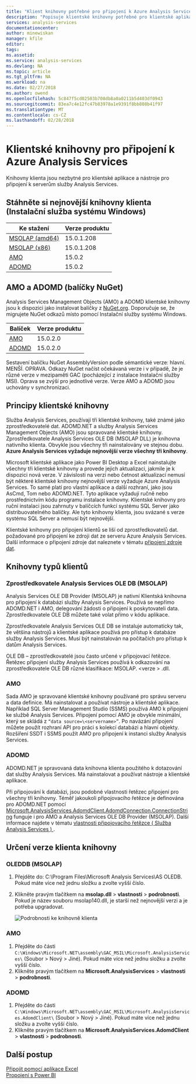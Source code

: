 ```yaml
---
title: "Klient knihovny potřebné pro připojení k Azure Analysis Services | Microsoft Docs"
description: "Popisuje klientské knihovny potřebné pro klientské aplikace a nástroje pro připojení služby Azure Analysis Services"
services: analysis-services
documentationcenter: 
author: minewiskan
manager: kfile
editor: 
tags: 
ms.assetid: 
ms.service: analysis-services
ms.devlang: NA
ms.topic: article
ms.tgt_pltfrm: NA
ms.workload: na
ms.date: 02/27/2018
ms.author: owend
ms.openlocfilehash: 5c847f5cd02503b708db8a0a0211b5d403df0943
ms.sourcegitcommit: 83ea7c4e12fc47b83978a1e9391f8bb808b41f97
ms.translationtype: MT
ms.contentlocale: cs-CZ
ms.lasthandoff: 02/28/2018
---
```

# <a name="client-libraries-for-connecting-to-azure-analysis-services"></a>Klientské knihovny pro připojení k Azure Analysis Services

Knihovny klienta jsou nezbytné pro klientské aplikace a nástroje pro připojení k serverům služby Analysis Services. 

## <a name="download-the-latest-client-libraries-windows-installer"></a>Stáhněte si nejnovější knihovny klienta (Instalační služba systému Windows)  

|Ke stažení  |Verze produktu  | 
|---------|---------|
|[MSOLAP (amd64)](https://go.microsoft.com/fwlink/?linkid=829576)    |    15.0.1.208      |
|[MSOLAP (x86)](https://go.microsoft.com/fwlink/?linkid=829575)     |    15.0.1.208      |
|[AMO](https://go.microsoft.com/fwlink/?linkid=829578)     |   15.0.2     |
|[ADOMD](https://go.microsoft.com/fwlink/?linkid=829577)     |    15.0.2     |

## <a name="amo-and-adomd-nuget-packages"></a>AMO a ADOMD (balíčky NuGet)

Analysis Services Management Objects (AMO) a ADOMD klientské knihovny jsou k dispozici jako instalovat balíčky z [NuGet.org](https://www.nuget.org/). Doporučuje se, že migrujete NuGet odkazů místo pomocí Instalační služby systému Windows. 

|Balíček  | Verze produktu  | 
|---------|---------|
|[AMO](https://www.nuget.org/packages/Microsoft.AnalysisServices.retail.amd64/)    |    15.0.2.0      |
|[ADOMD](https://www.nuget.org/packages/Microsoft.AnalysisServices.AdomdClient.retail.amd64/)     |   15.0.2.0      |

Sestavení balíčku NuGet AssemblyVersion podle sémantické verze: hlavní. MENŠÍ. OPRAVA. Odkazy NuGet načíst očekávaná verze i v případě, že je různé verze v mezipaměti GAC (pocházející z instalace Instalační služby MSI). Oprava se zvýší pro jednotlivé verze. Verze AMO a ADOMD jsou uchovány v synchronizaci.

## <a name="understanding-client-libraries"></a>Principy klientské knihovny

Služba Analysis Services, používají tři klientské knihovny, také známé jako zprostředkovatelé dat. ADOMD.NET a služby Analysis Services Management Objects (AMO) jsou spravované klientské knihovny. Zprostředkovatele Analysis Services OLE DB (MSOLAP DLL) je knihovna nativního klienta. Obvykle jsou všechny tři nainstalovány ve stejnou dobu. **Azure Analysis Services vyžaduje nejnovější verze všechny tři knihovny**. 

Microsoft klientské aplikace jako Power BI Desktop a Excel nainstalujte všechny tři klientské knihovny a provede jejich aktualizaci, jakmile je k dispozici nová verze. V závislosti na verzi nebo četnost aktualizací nemusí být některé klientské knihovny nejnovější verze vyžaduje Azure Analysis Services. To samé platí pro vlastní aplikace a další rozhraní, jako jsou AsCmd, Tom nebo ADOMD.NET. Tyto aplikace vyžadují ručně nebo prostřednictvím kódu programu instalace knihovny. Klientské knihovny pro ruční instalaci jsou zahrnuty v balíčcích funkcí systému SQL Server jako distribuovatelného balíčky. Ale tyto knihovny klienta, jsou svázané s verze systému SQL Server a nemusí být nejnovější.  

Klientské knihovny pro připojení klientů se liší od zprostředkovatelů dat. požadované pro připojení ke zdroji dat ze serveru Azure Analysis Services. Další informace o připojení zdroje dat naleznete v tématu [připojení zdroje dat](analysis-services-datasource.md).

## <a name="client-library-types"></a>Knihovny typů klientů

### <a name="analysis-services-ole-db-provider-msolap"></a>Zprostředkovatele Analysis Services OLE DB (MSOLAP) 

 Analysis Services OLE DB Provider (MSOLAP) je nativní Klientská knihovna pro připojení k databázi služby Analysis Services. Používá se nepřímo ADOMD.NET i AMO, delegování žádosti o připojení k poskytovateli data. Zprostředkovatele OLE DB můžete také volat přímo v kódu aplikace.  
  
 Zprostředkovatele Analysis Services OLE DB se instaluje automaticky tak, že většina nástrojů a klientské aplikace používá pro přístup k databáze služby Analysis Services. Musí být nainstalován na počítačích pro přístup k datům Analysis Services.  
  
 OLE DB – zprostředkovatelé jsou často určené v připojovací řetězce. Řetězec připojení služby Analysis Services používá k odkazování na zprostředkovatele OLE DB různé klasifikace: MSOLAP. \<verze > .dll.

### <a name="amo"></a>AMO  

 Sada AMO je spravované klientské knihovny používané pro správu serveru a data definice. Má nainstalovat a používat nástroje a klientské aplikace. Například SQL Server Management Studio (SSMS) používá AMO k připojení ke službě Analysis Services. Připojení pomocí AMO je obvykle minimální, který se skládá z `“data source=\<servername>”`. Po navázání připojení můžete použít rozhraní API pro práci s kolekcí databázi a hlavní objekty. Rozšíření SSDT i SSMS použít AMO pro připojení k instanci služby Analysis Services.  

  
### <a name="adomd"></a>ADOMD

 ADOMD.NET je spravovaná data knihovna klienta použitého k dotazování dat služby Analysis Services. Má nainstalovat a používat nástroje a klientské aplikace. 
  
 Při připojování k databázi, jsou podobné vlastnosti řetězec připojení pro všechny tři knihovny. Téměř jakoukoli připojovacího řetězce je definována pro ADOMD.NET pomocí [Microsoft.AnalysisServices.AdomdClient.AdomdConnection.ConnectionString](https://msdn.microsoft.com/library/microsoft.analysisservices.adomdclient.adomdconnection.connectionstring.aspx) funguje i pro AMO a Analysis Services OLE DB Provider (MSOLAP). Další informace najdete v tématu [vlastnosti připojovacího řetězce &#40; Služba Analysis Services &#41; ](https://docs.microsoft.com/sql/analysis-services/instances/connection-string-properties-analysis-services).  

  
##  <a name="bkmk_LibUpdate"></a> Určení verze klienta knihovny   
  
### <a name="oleddb-msolap"></a>OLEDDB (MSOLAP)  
  
1.  Přejděte do: C:\Program Files\Microsoft Analysis Services\AS OLEDB\. Pokud máte více než jednu složku a zvolte vyšší číslo.
  
2.  Klikněte pravým tlačítkem na **msolap.dll** > **vlastnosti** > **podrobnosti**. Pokud je název souboru msolap140.dll, je starší než nejnovější verzi a je potřeba upgradovat.
    
    ![Podrobnosti ke knihovně klienta](media/analysis-services-data-providers/aas-msolap-details.png)
    
  
### <a name="amo"></a>AMO

1. Přejděte do části `C:\Windows\Microsoft.NET\assembly\GAC_MSIL\Microsoft.AnalysisServices\` (Soubor > Nový > Jiné). Pokud máte více než jednu složku a zvolte vyšší číslo.
2. Klikněte pravým tlačítkem na **Microsoft.AnalysisServices** > **vlastnosti** > **podrobnosti**.  

### <a name="adomd"></a>ADOMD

1. Přejděte do části `C:\Windows\Microsoft.NET\assembly\GAC_MSIL\Microsoft.AnalysisServices.AdomdClient\` (Soubor > Nový > Jiné). Pokud máte více než jednu složku a zvolte vyšší číslo.
2. Klikněte pravým tlačítkem na **Microsoft.AnalysisServices.AdomdClient** > **vlastnosti** > **podrobnosti**.  


## <a name="next-steps"></a>Další postup
[Připojit pomocí aplikace Excel](analysis-services-connect-excel.md)    
[Propojení s Power BI](analysis-services-connect-pbi.md)
